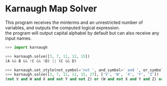 # Karnaugh Map Solver

This program receives the minterms and an unrestricted number of variables, and outputs the computed logical expression.\
the program will output capital alphabel by default but can also receive any input names.

```python
>>> import karnaugh

>>> karnaugh.solve([3, 7, 11, 12, 15])
(A && B && !C && !D) || (C && D)

>>> karnaugh.set_style(not_symbol='not ', and_symbol=' and ', or_symbol=' or ', paranthesize_variables=False)
>>> karnaugh.solve([3, 7, 11, 12, 15, 27], ['V', 'W', 'X', 'Y', 'Z'])
(not V and W and X and not Y and not Z) or (W and not X and Y and Z) or (not V and Y and Z)

```

